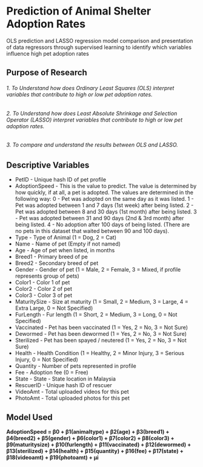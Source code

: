 # Prediction of Animal Shelter Adoption Rates
OLS prediction and LASSO regression model comparison and presentation of data regressors through supervised learning to identify which variables influence high pet adoption rates

## Purpose of Research
###### 1. To Understand how does Ordinary Least Squares (OLS) interpret variables that contribute to high or low pet adoption rates.
###### 2. To Understand how does Least Absolute Shrinkage and Selection Operator (LASSO) interpret variables that contribute to high or low pet adoption rates.
###### 3. To compare and understand the results between OLS and LASSO.

## Descriptive Variables
* PetID - Unique hash ID of pet profile
* AdoptionSpeed - This is the value to predict.
                  The value is determined by how quickly, if at all, a pet is adopted. The values are determined in the following way:
                  0 - Pet was adopted on the same day as it was listed.
                  1 - Pet was adopted between 1 and 7 days (1st week) after being listed.
                  2 - Pet was adopted between 8 and 30 days (1st month) after being listed.
                  3 - Pet was adopted between 31 and 90 days (2nd & 3rd month) after being listed.
                  4 - No adoption after 100 days of being listed. (There are no pets in this dataset that waited between 90 and 100 days).
* Type - Type of Animal (1 = Dog, 2 = Cat)
* Name - Name of pet (Empty if not named)
* Age - Age of pet when listed, in months
* Breed1 - Primary breed of pe
* Breed2 - Secondary breed of pet
* Gender - Gender of pet (1 = Male, 2 = Female, 3 = Mixed, if profile represents group of pets)
* Color1 - Color 1 of pet
* Color2 - Color 2 of pet
* Color3 - Color 3 of pet
* MaturitySize - Size at maturity (1 = Small, 2 = Medium, 3 = Large, 4 = Extra Large, 0 = Not Specified)
* FurLength - Fur length (1 = Short, 2 = Medium, 3 = Long, 0 = Not Specified)
* Vaccinated - Pet has been vaccinated (1 = Yes, 2 = No, 3 = Not Sure)
* Dewormed - Pet has been dewormed (1 = Yes, 2 = No, 3 = Not Sure)
* Sterilized - Pet has been spayed / neutered (1 = Yes, 2 = No, 3 = Not Sure)
* Health - Health Condition (1 = Healthy, 2 = Minor Injury, 3 = Serious Injury, 0 = Not Specified)
* Quantity - Number of pets represented in profile
* Fee - Adoption fee (0 = Free)
* State - State - State location in Malaysia 
* RescuerID - Unique hash ID of rescuer
* VideoAmt - Total uploaded videos for this pet
* PhotoAmt - Total uploaded photos for this pet

## Model Used
**AdoptionSpeed = β0 + β1(animaltype) + β2(age) + β3(breed1) + β4(breed2) + β5(gender) + β6(color1) + β7(color2) + β8(color3) + β9(maturitysize) + β10(furlength) + β11(vaccinated) + β12(dewormed) + β13(sterilized) + β14(health) + β15(quantity) + β16(fee) + β17(state) + β18(videoamt) + β19(photoamt) + μi**

